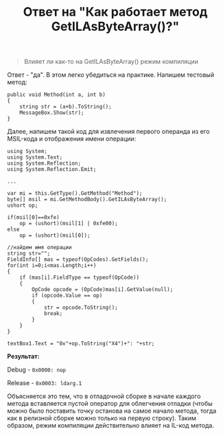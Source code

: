 ﻿---
title: "Ответ на \"Как работает метод GetILAsByteArray()?\""
se.owner.user_id: 240512
se.owner.display_name: "MSDN.WhiteKnight"
se.owner.link: "https://ru.stackoverflow.com/users/240512/msdn-whiteknight"
se.answer_id: 841834
se.question_id: 840790
se.post_type: answer
se.is_accepted: True
---
<blockquote>
  <p>Влияет ли как-то на GetILAsByteArray() режим компиляции</p>
</blockquote>

<p>Ответ - "да". В этом легко убедиться на практике. Напишем тестовый метод:</p>

<pre><code>public void Method(int a, int b)
{    
    string str = (a+b).ToString();
    MessageBox.Show(str);
}
</code></pre>

<p>Далее, напишем такой код для извлечения первого операнда из его MSIL-кода и отображения имени операции:</p>

<pre><code>using System;
using System.Text;
using System.Reflection;
using System.Reflection.Emit;

...

var mi = this.GetType().GetMethod("Method");
byte[] msil = mi.GetMethodBody().GetILAsByteArray();
ushort op;

if(msil[0]==0xfe) 
    op = (ushort)(msil[1] | 0xfe00);
else 
    op = (ushort)(msil[0]);

//найдем имя операции
string str="";
FieldInfo[] mas = typeof(OpCodes).GetFields();
for(int i=0;i&lt;mas.Length;i++)
{                
    if (mas[i].FieldType == typeof(OpCode))
    {
        OpCode opcode = (OpCode)mas[i].GetValue(null);
        if (opcode.Value == op)
        {
            str = opcode.ToString();
            break;
        }
    }
}

textBox1.Text = "0x"+op.ToString("X4")+": "+str;
</code></pre>

<p><strong>Результат:</strong> </p>

<p>Debug - <code>0x0000: nop</code></p>

<p>Release - <code>0x0003: ldarg.1</code></p>

<p>Объясняется это тем, что в отладочной сборке в начале каждого метода вставляется пустой оператор для облегчения отладки (чтобы можно было поставить точку останова на самое начало метода, тогда как в релизной сборке можно только на первую строку). Таким образом, режим компиляции действительно влияет на IL-код метода.</p>
